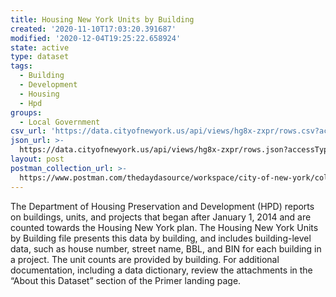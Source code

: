 ```yaml
---
title: Housing New York Units by Building
created: '2020-11-10T17:03:20.391687'
modified: '2020-12-04T19:25:22.658924'
state: active
type: dataset
tags:
  - Building
  - Development
  - Housing
  - Hpd
groups:
  - Local Government
csv_url: 'https://data.cityofnewyork.us/api/views/hg8x-zxpr/rows.csv?accessType=DOWNLOAD'
json_url: >-
  https://data.cityofnewyork.us/api/views/hg8x-zxpr/rows.json?accessType=DOWNLOAD
layout: post
postman_collection_url: >-
  https://www.postman.com/thedaydasource/workspace/city-of-new-york/collection/15909983-dbbac56b-f562-48ff-a3fe-d748a2dc4346
---
```

The Department of Housing Preservation and Development (HPD) reports on buildings, units, and projects that began after January 1, 2014 and are counted towards the Housing New York plan. The Housing New York Units by Building file presents this data by building, and includes building-level data, such as house number, street name, BBL, and BIN for each building in a project.  The unit counts are provided by building. For additional documentation, including a data dictionary, review the attachments in the “About this Dataset” section of the Primer landing page.
